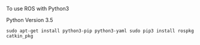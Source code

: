 To use ROS with Python3

Python Version 3.5

`sudo apt-get install python3-pip python3-yaml
sudo pip3 install rospkg catkin_pkg`